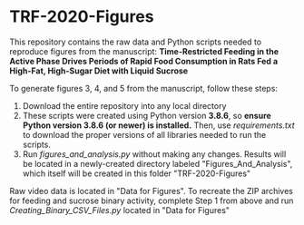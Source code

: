 # TRF-2020-Figures

This repository contains the raw data and Python scripts needed to reproduce figures from the manuscript: **Time-Restricted Feeding in the Active Phase Drives Periods of Rapid Food Consumption in Rats Fed a High-Fat, High-Sugar Diet with Liquid Sucrose**

To generate figures 3, 4, and 5 from the manuscript, follow these steps:
1. Download the entire repository into any local directory
2. These scripts were created using Python version **3.8.6**, so **ensure Python version 3.8.6 (or newer) is installed.** Then, use *requirements.txt* to download the proper versions of all libraries needed to run the scripts. 
3. Run *figures_and_analysis.py* without making any changes. Results will be located in a newly-created directory labeled "Figures_And_Analysis", which itself will be created in this folder "TRF-2020-Figures"

Raw video data is located in "Data for Figures". To recreate the ZIP archives for feeding and sucrose binary activity, complete Step 1 from above and run *Creating_Binary_CSV_Files.py* located in "Data for Figures"

